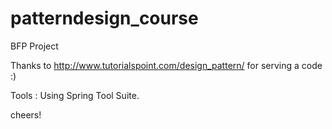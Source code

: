 # patterndesign_course
BFP Project

Thanks to http://www.tutorialspoint.com/design_pattern/ for serving a code :)

Tools : Using Spring Tool Suite.

cheers! 

